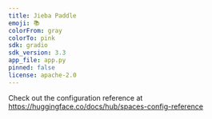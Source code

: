 ```yaml
---
title: Jieba Paddle
emoji: 📚
colorFrom: gray
colorTo: pink
sdk: gradio
sdk_version: 3.3
app_file: app.py
pinned: false
license: apache-2.0
---
```


Check out the configuration reference at https://huggingface.co/docs/hub/spaces-config-reference
